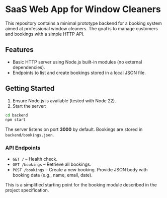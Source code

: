 # SaaS Web App for Window Cleaners

This repository contains a minimal prototype backend for a booking system aimed at professional window cleaners. The goal is to manage customers and bookings with a simple HTTP API.

## Features

- Basic HTTP server using Node.js built-in modules (no external dependencies).
- Endpoints to list and create bookings stored in a local JSON file.

## Getting Started

1. Ensure Node.js is available (tested with Node 22).
2. Start the server:

```bash
cd backend
npm start
```

The server listens on port **3000** by default. Bookings are stored in `backend/bookings.json`.

### API Endpoints

- `GET /` – Health check.
- `GET /bookings` – Retrieve all bookings.
- `POST /bookings` – Create a new booking. Provide JSON body with booking data (e.g., name, email, date).

This is a simplified starting point for the booking module described in the project specification.
